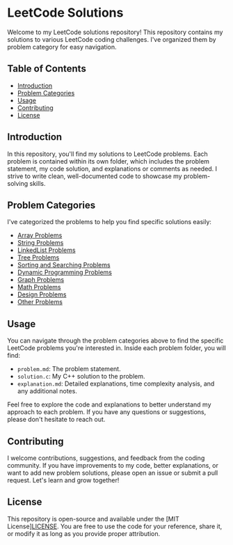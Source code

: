 # LeetCode Solutions

Welcome to my LeetCode solutions repository! This repository contains my solutions to various LeetCode coding challenges. I've organized them by problem category for easy navigation.

## Table of Contents

- [Introduction](#introduction)
- [Problem Categories](#problem-categories)
- [Usage](#usage)
- [Contributing](#contributing)
- [License](#license)

## Introduction

In this repository, you'll find my solutions to LeetCode problems. Each problem is contained within its own folder, which includes the problem statement, my code solution, and explanations or comments as needed. I strive to write clean, well-documented code to showcase my problem-solving skills.

## Problem Categories

I've categorized the problems to help you find specific solutions easily:

- [Array Problems](/array)
- [String Problems](/string)
- [LinkedList Problems](/linkedlist)
- [Tree Problems](/tree)
- [Sorting and Searching Problems](/sorting-searching)
- [Dynamic Programming Problems](/dynamic-programming)
- [Graph Problems](/graph)
- [Math Problems](/math)
- [Design Problems](/design)
- [Other Problems](/other)




## Usage

You can navigate through the problem categories above to find the specific LeetCode problems you're interested in. Inside each problem folder, you will find:

- `problem.md`: The problem statement.
- `solution.c`: My C++ solution to the problem.
- `explanation.md`: Detailed explanations, time complexity analysis, and any additional notes.

Feel free to explore the code and explanations to better understand my approach to each problem. If you have any questions or suggestions, please don't hesitate to reach out.

## Contributing

I welcome contributions, suggestions, and feedback from the coding community. If you have improvements to my code, better explanations, or want to add new problem solutions, please open an issue or submit a pull request. Let's learn and grow together!

## License

This repository is open-source and available under the [MIT License][LICENSE](https://opensource.org/license/mit/). You are free to use the code for your reference, share it, or modify it as long as you provide proper attribution.
